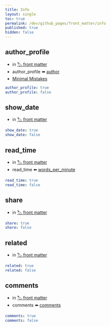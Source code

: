 ```yaml
---
title: Info
layout: single
toc: true
permalink: /dev/github_pages/front_matter/info
published: true
hidden: false
---
```


<head>
  <base target="_blank">
</head>



## author_profile

- in [🏷️ front matter](/dev/github_pages/front_matter/scope)
- author_profile ⬅️ [author](/dev/github_pages/config/info#site-author)
- [Minimal Mistakes](https://mmistakes.github.io/minimal-mistakes/docs/layouts/#author-profile)

```yml
author_profile: true
author_profile: false
```



## show_date

- in [🏷️ front matter](/dev/github_pages/front_matter/scope)

```yml
show_date: true
show_date: false
```



## read_time

- in [🏷️ front matter](/dev/github_pages/front_matter/scope)
- read_time ⬅️ [words_per_minute](/dev/github_pages/config/info#site-settings)

```yml
read_time: true
read_time: false
```



## share

- in [🏷️ front matter](/dev/github_pages/front_matter/scope)

```yml
share: true
share: false
```



## related

- in [🏷️ front matter](/dev/github_pages/front_matter/scope)

```yml
related: true
related: false
```



## comments

- in [🏷️ front matter](/dev/github_pages/front_matter/scope)
- comments ⬅️ [comments](/dev/github_pages/config/tool#comments)

```yml
comments: true
comments: false
```

